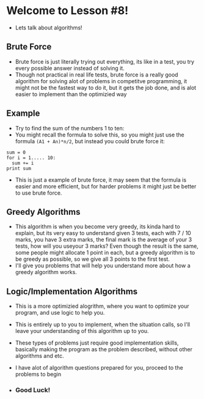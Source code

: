 # Welcome to Lesson #8!
- Lets talk about algorithms!   

## Brute Force
- Brute force is just literally trying out everything, its like in a test, you try every possible answer instead of solving it.   
- Though not practical in real life tests, brute force is a really good algorithm for solving alot of problems in competitve programming, it might not be the fastest way to do it, but it gets the job done, and is alot easier to implement than the optimizied way    

## Example
- Try to find the sum of the numbers 1 to ten:    
- You might recall the formula to solve this, so you might just use the formula ```(A1 + An)*n/2```, but instead   you could brute force it:   
 ``` 
 sum = 0
 for i = 1..... 10:
   sum += i
 print sum
 ```
- This is just a example of brute force, it may seem that the formula is easier and more efficient, but for harder problems it might just be better to use brute force.

## Greedy Algorithms
- This algorithm is when you become very greedy, its kinda hard to explain, but its very easy to understand  given 3 tests, each with 7 / 10 marks, you have 3 extra marks, the final mark is the average of your 3 tests, how will you useyour 3 marks? Even though the result is the same, some people might allocate 1 point in each, but a greedy algorithm is to be greedy as possible, so we give all 3 points to the first test.
- I'll give you problems that will help you understand more about how a greedy algorithm works.

## Logic/Implementation Algorithms
- This is a more optimizied alogrithm, where you want to optimize your program, and use logic to help you.   
- This is entirely up to you to implement, when the situation calls, so I'll leave your understanding of this algorithm up to you.
- These types of problems just require good implementation skills, basically making the program as the problem described, without other algorithms and etc.

- I have alot of algorithm questions prepared for you, proceed to the problems to begin
- ### Good Luck!
